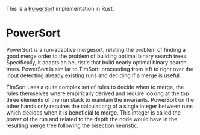 This is a [PowerSort](https://www.wild-inter.net/publications/munro-wild-2018) implementation in Rust.

# PowerSort
PowerSort is a run-adaptive mergesort, relating the problem of finding a good merge order to the problem of building optimal binary search trees. 
Specifically, it adapts an heuristic that build nearly optimal binary search trees. PowerSort is similar to TimSort: proceeding from left to right over the input
detecting already existing runs and deciding if a merge is useful.

TimSort uses a quite complex set of rules to decide when to merge, the rules themselves where empirically derived and require looking at the top three elements of
the run stack to maintain the invariants. PowerSort on the other hands only requires the calculationg of a single integer between runs which decides when
it is beneficial to merge. This integer is called the *power* of the run and related to the depth the node would have in the resulting merge tree following
the bisection heuristic.
